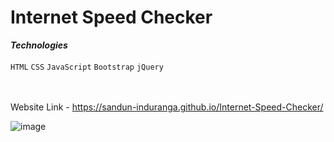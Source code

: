 # Internet Speed Checker

*********Technologies*********
<br>
<br>
`HTML`
`CSS`
`JavaScript`
`Bootstrap`
`jQuery`
<br>
<br>
<br>

Website Link - https://sandun-induranga.github.io/Internet-Speed-Checker/

![image](https://user-images.githubusercontent.com/88975401/210199897-199ed1db-7133-4cec-b2a9-e335c8212ace.png)
